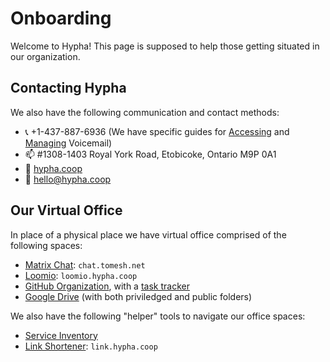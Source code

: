 # Onboarding

Welcome to Hypha! This page is supposed to help those getting situated in our organization.

## Contacting Hypha 

We also have the following communication and contact methods:

- 📞 +1-437-887-6936 (We have specific guides for [Accessing][accessing-vm] and [Managing][managing-vm] Voicemail)
- 📫 #1308-1403 Royal York Road, Etobicoke, Ontario  M9P 0A1
- 🔗 [hypha.coop](https://hypha.coop)
- 📧 hello@hypha.coop

## Our Virtual Office

In place of a physical place we have virtual office comprised of the following spaces:

- [Matrix Chat][matrix-chat]: `chat.tomesh.net`
- [Loomio][loomio]: `loomio.hypha.coop`
- [GitHub Organization](https://github.com/hyphacoop/), with a [task tracker][task-tracker]
- [Google Drive][google-drive] (with both priviledged and public folders)

We also have the following "helper" tools to navigate our office spaces:

- [Service Inventory][service-inventory]
- [Link Shortener][link-shortener]: `link.hypha.coop`


<!-- Links -->
[link-shortener]: https://link.hypha.coop/
[service-inventory]: https://hackmd.io/WXS9Ie9wQ8OlmIhSpDpdmw?view
[accessing-vm]: /guides.md#accessing-voicemail
[managing-vm]: /guides.md#managing-voicemail-and-phone-forwarding
[matrix-chat]: https://chat.tomesh.net/#/group/+hyphacoop:tomesh.net
[loomio]: https://loomio.hypha.coop
[task-tracker]: https://github.com/orgs/hyphacoop/projects/2
[google-drive]: http://link.hypha.club/drive
